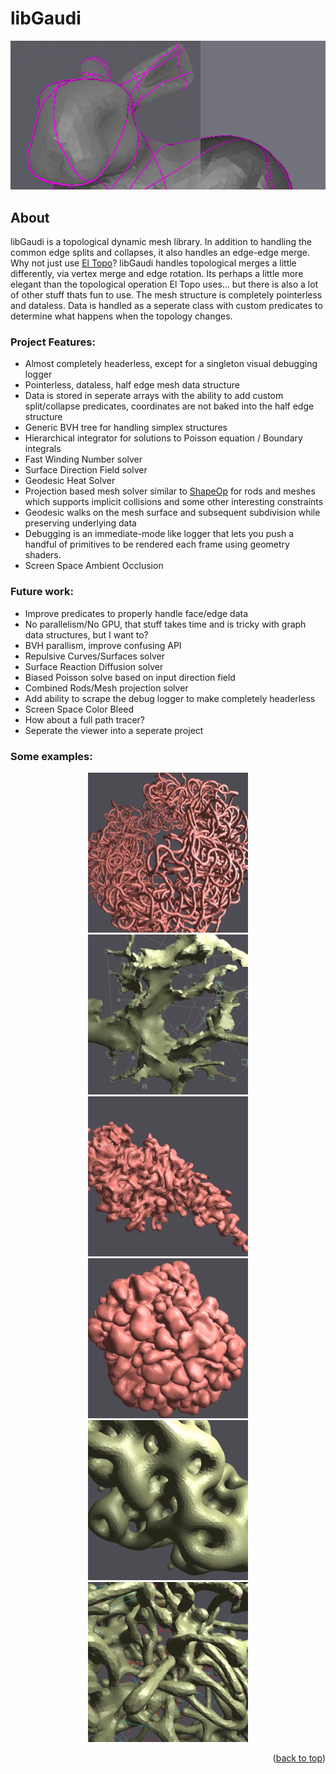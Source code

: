 <!-- ABOUT THE PROJECT -->
# libGaudi

<p align="center">
  <img src="images/bunny.png" />
</p>

## About

libGaudi is a topological dynamic mesh library.  In addition to handling the common edge splits and collapses, it also handles an edge-edge merge.  Why not just use [El Topo](https://www.cs.ubc.ca/labs/imager/tr/2009/eltopo/eltopo.html)? libGaudi handles topological merges a little differently, via vertex merge and edge rotation.  Its perhaps a little more elegant than the topological operation El Topo uses... but there is also a lot of other stuff thats fun to use.  The mesh structure is completely pointerless and dataless.  Data is handled as a seperate class with custom predicates to determine what happens when the topology changes. 

### Project Features:
* Almost completely headerless, except for a singleton visual debugging logger
* Pointerless, dataless, half edge mesh data structure
* Data is stored in seperate arrays with the ability to add custom split/collapse predicates, coordinates are not baked into the half edge structure
* Generic BVH tree for handling simplex structures
* Hierarchical integrator for solutions to Poisson equation / Boundary integrals
* Fast Winding Number solver
* Surface Direction Field solver
* Geodesic Heat Solver
* Projection based mesh solver similar to [ShapeOp](https://www.shapeop.org/) for rods and meshes which supports implicit collisions and some other interesting constraints
* Geodesic walks on the mesh surface and subsequent subdivision while preserving underlying data
* Debugging is an immediate-mode like logger that lets you push a handful of primitives to be rendered each frame using geometry shaders.
* Screen Space Ambient Occlusion


### Future work:
* Improve predicates to properly handle face/edge data
* No parallelism/No GPU, that stuff takes time and is tricky with graph data structures, but I want to?
* BVH parallism, improve confusing API
* Repulsive Curves/Surfaces solver
* Surface Reaction Diffusion solver
* Biased Poisson solve based on input direction field
* Combined Rods/Mesh projection solver
* Add ability to scrape the debug logger to make completely headerless
* Screen Space Color Bleed
* How about a full path tracer?
* Seperate the viewer into a seperate project

### Some examples:
<p align="center">
  <img src="images/noodles.png" width="256" height="256"/>
  <img src="images/dendritic.png" width="256" height="256"/>
  <img src="images/funny.png" width="256" height="256"/>
  <img src="images/growth.png" width="256" height="256"/>
  <img src="images/repulsive.png" width="256" height="256"/>
  <img src="images/wandering.png" width="256" height="256"/>
</p>

<p align="right">(<a href="#readme-top">back to top</a>)</p>

